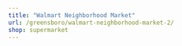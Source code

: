 ```yaml
---
title: "Walmart Neighborhood Market"
url: /greensboro/walmart-neighborhood-market-2/
shop: supermarket
---
```

